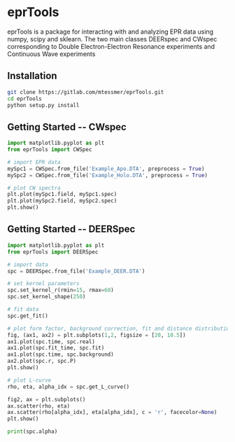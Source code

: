 # eprTools

eprTools is a package for interacting with and analyzing EPR data using numpy, scipy and sklearn.
The two main classes DEERspec and CWspec corresponding to Double Electron-Electron Resonance experiments and Continuous Wave experiments

## Installation
```bash
git clone https://gitlab.com/mtessmer/eprTools.git 
cd eprTools
python setup.py install
```

## Getting Started -- CWspec

```python
import matplotlib.pyplot as plt
from eprTools import CWSpec

# import EPR data
mySpc1 = CWSpec.from_file('Example_Apo.DTA', preprocess = True)
mySpc2 = CWSpec.from_file('Example_Holo.DTA', preprocess = True)

# plot CW spectra
plt.plot(mySpc1.field, mySpc1.spec)
plt.plot(mySpc2.field, mySpc2.spec)
plt.show()
```

## Getting Started -- DEERSpec

```python
import matplotlib.pyplot as plt
from eprTools import DEERSpec

# import data
spc = DEERSpec.from_file('Example_DEER.DTA')

# set kernel parameters
spc.set_kernel_r(rmin=15, rmax=60)
spc.set_kernel_shape(250)

# fit data
spc.get_fit()

# plot form factor, background correction, fit and distance distribution
fig, (ax1, ax2) = plt.subplots(1,2, figsize = [20, 10.5])
ax1.plot(spc.time, spc.real)
ax1.plot(spc.fit_time, spc.fit)
ax1.plot(spc.time, spc.background)
ax2.plot(spc.r, spc.P)
plt.show()

# plot L-curve
rho, eta, alpha_idx = spc.get_L_curve()

fig2, ax = plt.subplots()
ax.scatter(rho, eta)
ax.scatter(rho[alpha_idx], eta[alpha_idx], c = 'r', facecolor=None)
plt.show()

print(spc.alpha)
```
